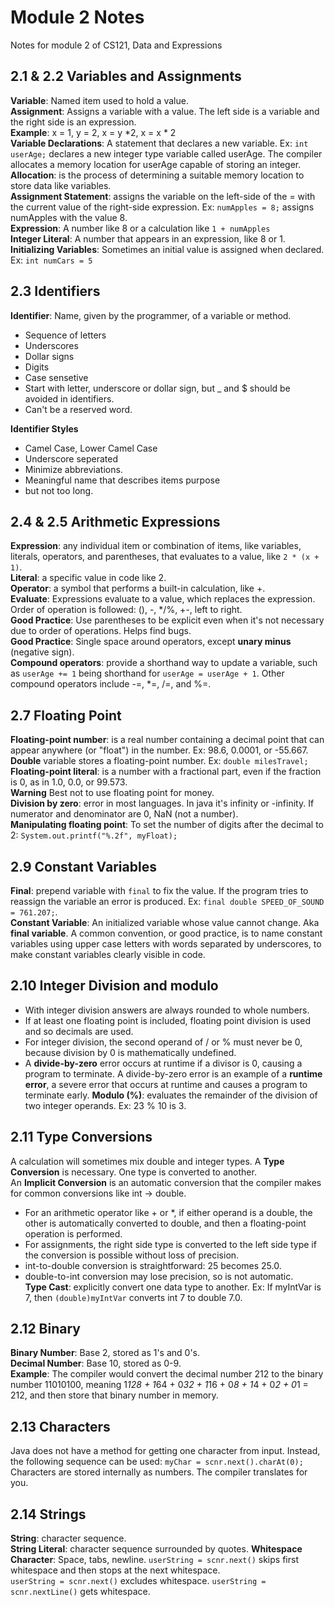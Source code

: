# Module 2 Notes
Notes for module 2 of CS121, Data and Expressions

## 2.1 & 2.2 Variables and Assignments
**Variable**: Named item used to hold a value.  
**Assignment**: Assigns a variable with a value. The left side is a variable and the right side is an expression.  
**Example**: x = 1, y = 2, x = y *2, x = x * 2  
**Variable Declarations**: A statement that declares a new variable. Ex: `int userAge;` declares a new integer type variable called userAge. The compiler allocates a memory location for userAge capable of storing an integer.  
**Allocation**: is the process of determining a suitable memory location to store data like variables.  
**Assignment Statement**: assigns the variable on the left-side of the = with the current value of the right-side expression. Ex: `numApples = 8;` assigns numApples with the value 8.  
**Expression**: A number like 8 or a calculation like `1 + numApples`  
**Integer Literal**: A number that appears in an expression, like 8 or 1.  
**Initializing Variables**: Sometimes an initial value is assigned when declared. Ex: `int numCars = 5`  

## 2.3 Identifiers  
**Identifier**: Name, given by the programmer, of a variable or method. 
 - Sequence of letters
 - Underscores
 - Dollar signs
 - Digits
 - Case sensetive
 - Start with letter, underscore or dollar sign, but _ and $ should be avoided in identifiers.
 - Can't be a reserved word.

**Identifier Styles**  
 - Camel Case, Lower Camel Case
 - Underscore seperated
 - Minimize abbreviations.
 - Meaningful name that describes items purpose
 - but not too long.

## 2.4 & 2.5 Arithmetic Expressions
**Expression**: any individual item or combination of items, like variables, literals, operators, and parentheses, that evaluates to a value, like `2 * (x + 1)`.  
**Literal**: a specific value in code like 2.  
**Operator**: a symbol that performs a built-in calculation, like +.  
**Evaluate**: Expressions evaluate to a value, which replaces the expression. Order of operation is followed: (), -, */%, +-, left to right.  
**Good Practice**: Use parentheses to be explicit even when it's not necessary due to order of operations. Helps find bugs.  
**Good Practice**: Single space around operators, except **unary minus** (negative sign).  
**Compound operators**: provide a shorthand way to update a variable, such as `userAge += 1` being shorthand for `userAge = userAge + 1`. Other compound operators include -=, *=, /=, and %=.  

## 2.7 Floating Point
**Floating-point number**: is a real number containing a decimal point that can appear anywhere (or "float") in the number. Ex: 98.6, 0.0001, or -55.667.  
**Double** variable stores a floating-point number. Ex: `double milesTravel;`  
**Floating-point literal**: is a number with a fractional part, even if the fraction is 0, as in 1.0, 0.0, or 99.573.  
**Warning** Best not to use floating point for money.  
**Division by zero**: error in most languages. In java it's infinity or -infinity. If numerator and denominator are 0, NaN (not a number).  
**Manipulating floating point**: To set the number of digits after the decimal to 2: `System.out.printf("%.2f", myFloat);`  

## 2.9 Constant Variables  
**Final**: prepend variable with `final` to fix the value. If the program tries to reassign the variable an error is produced. Ex: `final double SPEED_OF_SOUND   = 761.207;`.  
**Constant Variable**: An initialized variable whose value cannot change. Aka **final variable**. A common convention, or good practice, is to name constant variables using upper case letters with words separated by underscores, to make constant variables clearly visible in code.  

## 2.10 Integer Division and modulo  
 - With integer division answers are always rounded to whole numbers.
 - If at least one floating point is included, floating point division is used and so decimals are used.
 - For integer division, the second operand of / or % must never be 0, because division by 0 is mathematically undefined.
 - A **divide-by-zero** error occurs at runtime if a divisor is 0, causing a program to terminate. A divide-by-zero error is an example of a **runtime error**, a severe error that occurs at runtime and causes a program to terminate early.
**Modulo (%)**: evaluates the remainder of the division of two integer operands. Ex: 23 % 10 is 3.

## 2.11 Type Conversions  
A calculation will sometimes mix double and integer types. A **Type Conversion** is necessary. One type is converted to another.  
An **Implicit Conversion** is an automatic conversion that the compiler makes for common conversions like int -> double.  
 - For an arithmetic operator like + or *, if either operand is a double, the other is automatically converted to double, and then a floating-point operation is performed.  
 - For assignments, the right side type is converted to the left side type if the conversion is possible without loss of precision.
 - int-to-double conversion is straightforward: 25 becomes 25.0.  
 - double-to-int conversion may lose precision, so is not automatic.  
**Type Cast**: explicitly convert one data type to another.  Ex: If myIntVar is 7, then `(double)myIntVar` converts int 7 to double 7.0.

## 2.12 Binary  
**Binary Number**: Base 2, stored as 1's and 0's.  
**Decimal Number**: Base 10, stored as 0-9.  
**Example**: The compiler would convert the decimal number 212 to the binary number 11010100, meaning 1*128 + 1*64 + 0*32 + 1*16 + 0*8 + 1*4 + 0*2 + 0*1 = 212, and then store that binary number in memory.  

## 2.13 Characters  
Java does not have a method for getting one character from input. Instead, the following sequence can be used: `myChar = scnr.next().charAt(0);`  
Characters are stored internally as numbers. The compiler translates for you.  

## 2.14 Strings  
**String**: character sequence.  
**String Literal**: character sequence surrounded by quotes.
**Whitespace Character**: Space, tabs, newline. `userString = scnr.next()` skips first whitespace and then stops at the next whitespace.  
`userString = scnr.next()` excludes whitespace. `userString = scnr.nextLine()` gets whitespace.  


